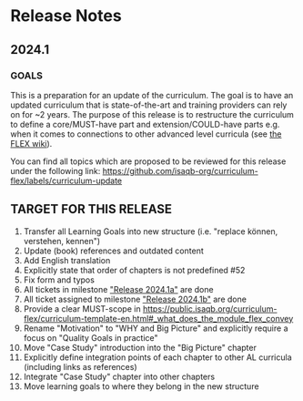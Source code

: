 # Release Notes

## 2024.1

### GOALS 
This is a preparation for an update of the curriculum. The goal is to have an updated curriculum that is state-of-the-art and training providers can rely on for ~2 years. The purpose of this release is to restructure the curriculum to define a core/MUST-have part and extension/COULD-have parts e.g. when it comes to connections to other advanced level curricula (see [the FLEX wiki](https://github.com/isaqb-org/curriculum-flex/wiki)).

You can find all topics which are proposed to be reviewed for this release under the following link: https://github.com/isaqb-org/curriculum-flex/labels/curriculum-update

## TARGET FOR THIS RELEASE

1. Transfer all Learning Goals into new structure (i.e. "replace können, verstehen, kennen")
2. Update (book) references and outdated content
3. Add English translation
4. Explicitly state that order of chapters is not predefined #52
5. Fix form and typos
6. All tickets in milestone ["Release 2024.1a"](https://github.com/isaqb-org/curriculum-flex/milestone/1) are done
7. All ticket assigned to milestone ["Release 2024.1b"](https://github.com/isaqb-org/curriculum-flex/milestone/2) are done
8. Provide a clear MUST-scope in https://public.isaqb.org/curriculum-flex/curriculum-template-en.html#_what_does_the_module_flex_convey
9. Rename "Motivation" to "WHY and Big Picture" and explicitly require a focus on "Quality Goals in practice"
10. Move "Case Study" introduction into the "Big Picture" chapter
11. Explicitly define integration points of each chapter to other AL curricula (including links as references)
12. Integrate "Case Study" chapter into other chapters
13. Move learning goals to where they belong in the new structure

